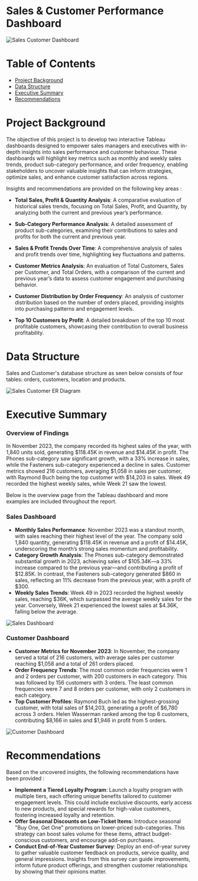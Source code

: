 # Sales & Customer Performance Dashboard

![Sales   Customer Dashboard](https://github.com/user-attachments/assets/f0e99b11-0bd1-4ce0-859a-61025d5f9cf2)

# Table of Contents
* [Project Background](#project-background)
* [Data Structure](#data-structure)
* [Executive Summary](#executive-summary)
* [Recommendations](#recommendations)

# Project Background 
The objective of this project is to develop two interactive Tableau dashboards designed to empower sales managers and executives with in-depth insights into sales performance and customer behaviour. These dashboards will highlight key metrics such as monthly and weekly sales trends, product sub-category performance, and order frequency, enabling stakeholders to uncover valuable insights that can inform strategies, optimize sales, and enhance customer satisfaction across regions.

Insights and recommendations are provided on the following key areas : 
- **Total Sales, Profit & Quantity Analysis**: A comparative evaluation of historical sales trends, focusing on Total Sales, Profit, and Quantity, by analyzing both the current and previous year’s performance.

- **Sub-Category Performance Analysis**: A detailed assessment of product sub-categories, examining their contributions to sales and profits for both the current and previous year.

- **Sales & Profit Trends Over Time**: A comprehensive analysis of sales and profit trends over time, highlighting key fluctuations and patterns.

- **Customer Metrics Analysis**: An evaluation of Total Customers, Sales per Customer, and Total Orders, with a comparison of the current and previous year’s data to assess customer engagement and purchasing behavior.

- **Customer Distribution by Order Frequency**: An analysis of customer distribution based on the number of orders placed, providing insights into purchasing patterns and engagement levels.

- **Top 10 Customers by Profit**: A detailed breakdown of the top 10 most profitable customers, showcasing their contribution to overall business profitability.

 

# Data Structure

Sales and Customer's database structure as seen below consists of four tables: orders, customers, location and products.

![Sales   Customer ER Diagram](https://github.com/user-attachments/assets/513a148f-4670-40a5-9415-b1328f20e47f)

# Executive Summary 

### Overview of Findings 

In November 2023, the company recorded its highest sales of the year, with 1,840 units sold, generating $118.45K in revenue and $14.45K in profit. The Phones sub-category saw significant growth, with a 33% increase in sales, while the Fasteners sub-category experienced a decline in sales. Customer metrics showed 216 customers, averaging $1,058 in sales per customer, with Raymond Buch being the top customer with $14,203 in sales. Week 49 recorded the highest weekly sales, while Week 21 saw the lowest.

Below is the overview page from the Tableau dashboard and more examples are included throughout the report. 

### Sales Dashboard
- **Monthly Sales Performance**: November 2023 was a standout month, with sales reaching their highest level of the year. The company sold 1,840 quantity, generating $118.45K in revenue and a profit of $14.45K, underscoring the month’s strong sales momentum and profitability.
- **Category Growth Analysis**: The Phones sub-category demonstrated substantial growth in 2023, achieving sales of $105.34K—a 33% increase compared to the previous year—and contributing a profit of $12.85K. In contrast, the Fasteners sub-category generated $860 in sales, reflecting an 11% decrease from the previous year, with a profit of $300.
- **Weekly Sales Trends**: Week 49 in 2023 recorded the highest weekly sales, reaching $36K, which surpassed the average weekly sales for the year. Conversely, Week 21 experienced the lowest sales at $4.36K, falling below the average.

![Sales Dashboard](https://github.com/user-attachments/assets/ab36c399-97c2-47fe-b6e6-d87bdd035f34)

### Customer Dashboard
- **Customer Metrics for November 2023**: In November, the company served a total of 216 customers, with average sales per customer reaching $1,058 and a total of 261 orders placed.
- **Order Frequency Trends**: The most common order frequencies were 1 and 2 orders per customer, with 200 customers in each category. This was followed by 156 customers with 3 orders. The least common frequencies were 7 and 8 orders per customer, with only 2 customers in each category.
- **Top Customer Profiles**: Raymond Buch led as the highest-grossing customer, with total sales of $14,203, generating a profit of $6,780 across 3 orders. Helen Wasserman ranked among the top 6 customers, contributing $8,166 in sales and $1,946 in profit from 5 orders.

![Customer Dashboard](https://github.com/user-attachments/assets/552100d3-c7e3-42f2-a2a1-693f375a9913)

# Recommendations

Based on the uncovered insights, the following recommendations have been provided : 

- **Implement a Tiered Loyalty Program**: Launch a loyalty program with multiple tiers, each offering unique benefits tailored to customer engagement levels. This could include exclusive discounts, early access to new products, and special rewards for high-value customers, fostering increased loyalty and retention.
- **Offer Seasonal Discounts on Low-Ticket Items**: Introduce seasonal "Buy One, Get One" promotions on lower-priced sub-categories. This strategy can boost sales volume for these items, attract budget-conscious customers, and encourage add-on purchases.
- **Conduct End-of-Year Customer Survey**: Deploy an end-of-year survey to gather valuable customer feedback on products, service quality, and general impressions. Insights from this survey can guide improvements, inform future product offerings, and strengthen customer relationships by showing that their opinions matter.
